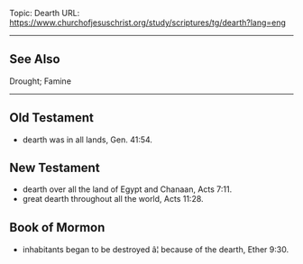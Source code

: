Topic: Dearth
URL: https://www.churchofjesuschrist.org/study/scriptures/tg/dearth?lang=eng

---

## See Also

Drought; Famine

---

## Old Testament

- dearth was in all lands, Gen. 41:54.

## New Testament

- dearth over all the land of Egypt and Chanaan, Acts 7:11.
- great dearth throughout all the world, Acts 11:28.

## Book of Mormon

- inhabitants began to be destroyed â¦ because of the dearth, Ether 9:30.

